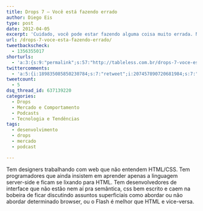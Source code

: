 ```yaml
---
title: Drops 7 – Você está fazendo errado
author: Diego Eis
type: post
date: 2012-04-05
excerpt: 'Cuidado, você pode estar fazendo alguma coisa muito errada. Na verdade foi mais um desabafo. '
url: /drops-7-voce-esta-fazendo-errado/
tweetbackscheck:
  - 1356355017
shorturls:
  - 'a:3:{s:9:"permalink";s:57:"http://tableless.com.br/drops-7-voce-esta-fazendo-errado/";s:7:"tinyurl";s:26:"http://tinyurl.com/84rc7ck";s:4:"isgd";s:19:"http://is.gd/7BM7Ki";}'
twittercomments:
  - 'a:5:{i:189835085850230784;s:7:"retweet";i:207457890720681984;s:7:"retweet";i:207457392496091136;s:7:"retweet";i:207456786591137793;s:7:"retweet";i:223405467848818689;s:7:"retweet";}'
tweetcount:
  - 5
dsq_thread_id: 637139220
categories:
  - Drops
  - Mercado e Comportamento
  - Podcasts
  - Tecnologia e Tendências
tags:
  - desenvolvimento
  - drops
  - mercado
  - podcast

---
```

Tem designers trabalhando com web que não entendem HTML/CSS. Tem programadores que ainda insistem em aprender apenas a linguagem server-side e ficam se lixando para HTML. Tem desenvolvedores de interface que não estão nem aí pra semântica, css bem escrito e caem na bobeira de ficar discutindo assuntos superficiais como abordar ou não abordar determinado browser, ou o Flash é melhor que HTML e vice-versa.